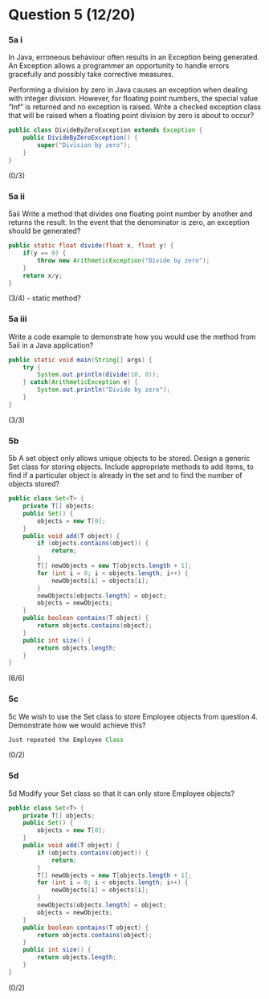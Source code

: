 # Question 5 (12/20)
### 5a i
In Java, erroneous behaviour often results in an Exception being generated. An Exception allows a programmer an opportunity to handle errors gracefully and possibly take corrective measures.

Performing a division by zero in Java causes an exception when dealing with integer division. However, for floating point numbers, the special value “Inf” is returned and no exception is raised. Write a checked exception class that will be raised when a floating point division by zero is about to occur?

```Java
public class DivideByZeroException extends Exception {
    public DivideByZeroException() {
        super("Division by zero");
    }
}
```

(0/3)

### 5a ii
5aii Write a method that divides one floating point number by another and returns the result. In the event that the denominator is zero, an exception should be generated?

```Java
public static float divide(float x, float y) {
    if(y == 0) {
        throw new ArithmeticException("Divide by zero");
    }
    return x/y;
}
```

(3/4) - static method?

### 5a iii
Write a code example to demonstrate how you would use the method from 5aii in a Java application?

```Java
public static void main(String[] args) {
    try {
        System.out.println(divide(10, 0));
    } catch(ArithmeticException e) {
        System.out.println("Divide by zero");
    }
}
```

(3/3)

### 5b
5b A set object only allows unique objects to be stored. Design a generic Set class for storing objects. Include appropriate methods to add items, to find if a particular object is already in the set and to find the number of objects stored?

```Java
public class Set<T> {
    private T[] objects;
    public Set() {
        objects = new T[0];
    }
    public void add(T object) {
        if (objects.contains(object)) {
            return;
        }
        T[] newObjects = new T[objects.length + 1];
        for (int i = 0; i < objects.length; i++) {
            newObjects[i] = objects[i];
        }
        newObjects[objects.length] = object;
        objects = newObjects;
    }
    public boolean contains(T object) {
        return objects.contains(object);
    }
    public int size() {
        return objects.length;
    }
}
```

(6/6)

### 5c
5c We wish to use the Set class to store Employee objects from question 4. Demonstrate how we would achieve this?

```Java
Just repeated the Employee Class
```

(0/2)

### 5d
5d Modify your Set class so that it can only store Employee objects?

```Java
public class Set<T> {
    private T[] objects;
    public Set() {
        objects = new T[0];
    }
    public void add(T object) {
        if (objects.contains(object)) {
            return;
        }
        T[] newObjects = new T[objects.length + 1];
        for (int i = 0; i < objects.length; i++) {
            newObjects[i] = objects[i];
        }
        newObjects[objects.length] = object;
        objects = newObjects;
    }
    public boolean contains(T object) {
        return objects.contains(object);
    }
    public int size() {
        return objects.length;
    }
}
```

(0/2)